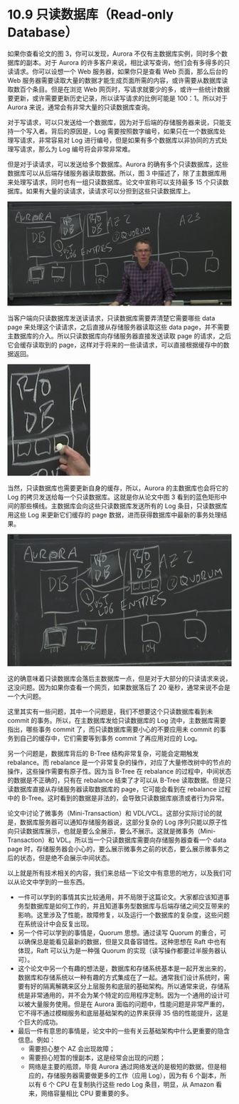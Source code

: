 # 10.9 只读数据库（Read-only Database）

如果你查看论文的图 3，你可以发现，Aurora 不仅有主数据库实例，同时多个数据库的副本。对于 Aurora 的许多客户来说，相比读写查询，他们会有多得多的只读请求。你可以设想一个 Web 服务器，如果你只是查看 Web 页面，那么后台的 Web 服务器需要读取大量的数据才能生成页面所需的内容，或许需要从数据库读取数百个条目。但是在浏览 Web 网页时，写请求就要少的多，或许一些统计数据要更新，或许需要更新历史记录，所以读写请求的比例可能是 100：1。所以对于 Aurora 来说，通常会有非常大量的只读数据库查询。

对于写请求，可以只发送给一个数据库，因为对于后端的存储服务器来说，只能支持一个写入者。背后的原因是，Log 需要按照数字编号，如果只在一个数据库处理写请求，非常容易对 Log 进行编号，但是如果有多个数据库以非协同的方式处理写请求，那么为 Log 编号将会非常非常难。

但是对于读请求，可以发送给多个数据库。Aurora 的确有多个只读数据库，这些数据库可以从后端存储服务器读取数据。所以，图 3 中描述了，除了主数据库用来处理写请求，同时也有一组只读数据库。论文中宣称可以支持最多 15 个只读数据库。如果有大量的读请求，读请求可以分担到这些只读数据库上。

![](<../assets/image (350).png>)

当客户端向只读数据库发送读请求，只读数据库需要弄清楚它需要哪些 data page 来处理这个读请求，之后直接从存储服务器读取这些 data page，并不需要主数据库的介入。所以只读数据库向存储服务器直接发送读取 page 的请求，之后它会缓存读取到的 page，这样对于将来的一些读请求，可以直接根据缓存中的数据返回。

![](<../assets/image (351).png>)

当然，只读数据库也需要更新自身的缓存，所以，Aurora 的主数据库也会将它的 Log 的拷贝发送给每一个只读数据库。这就是你从论文中图 3 看到的蓝色矩形中间的那些横线。主数据库会向这些只读数据库发送所有的 Log 条目，只读数据库用这些 Log 来更新它们缓存的 page 数据，进而获得数据库中最新的事务处理结果。

![](<../assets/image (352).png>)

这的确意味着只读数据库会落后主数据库一点，但是对于大部分的只读请求来说，这没问题。因为如果你查看一个网页，如果数据落后了 20 毫秒，通常来说不会是一个大问题。

这里其实有一些问题，其中一个问题是，我们不想要这个只读数据库看到未 commit 的事务。所以，在主数据库发给只读数据库的 Log 流中，主数据库需要指出，哪些事务 commit 了，而只读数据库需要小心的不要应用未 commit 的事务到自己的缓存中，它们需要等到事务 commit 了再应用对应的 Log。

另一个问题是，数据库背后的 B-Tree 结构非常复杂，可能会定期触发 rebalance。而 rebalance 是一个非常复杂的操作，对应了大量修改树中的节点的操作，这些操作需要有原子性。因为当 B-Tree 在 rebalance 的过程中，中间状态的数据是不正确的，只有在 rebalance 结束了才可以从 B-Tree 读取数据。但是只读数据库直接从存储服务器读取数据库的 page，它可能会看到在 rebalance 过程中的 B-Tree。这时看到的数据是非法的，会导致只读数据库崩溃或者行为异常。

论文中讨论了微事务（Mini-Transaction）和 VDL/VCL。这部分实际讨论的就是，数据库服务器可以通知存储服务器说，这部分复杂的 Log 序列只能以原子性向只读数据库展示，也就是要么全展示，要么不展示。这就是微事务（Mini-Transaction）和 VDL。所以当一个只读数据库需要向存储服务器查看一个 data page 时，存储服务器会小心的，要么展示微事务之前的状态，要么展示微事务之后的状态，但是绝不会展示中间状态。

以上就是所有技术相关的内容，我们来总结一下论文中有意思的地方，以及我们可以从论文中学到的一些东西。

- 一件可以学到的事情其实比较通用，并不局限于这篇论文。大家都应该知道事务型数据库是如何工作的，并且知道事务型数据库与后端存储之间交互带来的影响。这里涉及了性能，故障修复，以及运行一个数据库的复杂度，这些问题在系统设计中会反复出现。
- 另一个件可以学到的事情是，Quorum 思想。通过读写 Quorum 的重合，可以确保总是能看见最新的数据，但是又具备容错性。这种思想在 Raft 中也有体现，Raft 可以认为是一种强 Quorum 的实现（读写操作都要过半服务器认可）。
- 这个论文中另一个有趣的想法是，数据库和存储系统基本是一起开发出来的，数据库和存储系统以一种有趣的方式集成在了一起。通常我们设计系统时，需要有好的隔离解耦来区分上层服务和底层的基础架构。所以通常来说，存储系统是非常通用的，并不会为某个特定的应用程序定制。因为一个通用的设计可以被大量服务使用。但是在 Aurora 面临的问题中，性能问题是非常严重的，它不得不通过模糊服务和底层基础架构的边界来获得 35 倍的性能提升，这是个巨大的成功。
- 最后一件有意思的事情是，论文中的一些有关云基础架构中什么更重要的隐含信息。例如：
  - 需要担心整个 AZ 会出现故障；
  - 需要担心短暂的慢副本，这是经常会出现的问题；
  - 网络是主要的瓶颈，毕竟 Aurora 通过网络发送的是极短的数据，但是相应的，存储服务器需要做更多的工作（应用 Log），因为有 6 个副本，所以有 6 个 CPU 在复制执行这些 redo Log 条目，明显，从 Amazon 看来，网络容量相比 CPU 要重要的多。
